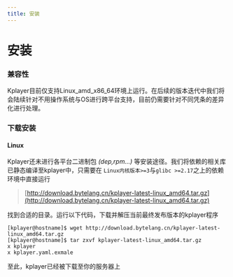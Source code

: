 ```yaml
---
title: 安装
---
```


安装
===

### 兼容性
Kplayer目前仅支持Linux_amd_x86_64环境上运行。在后续的版本迭代中我们将会陆续针对不用操作系统与OS进行跨平台支持，目前仍需要针对不同凭条的差异化进行处理。

### 下载安装

#### Linux
Kplayer还未进行各平台二进制包 *(dep,rpm...)* 等安装途径。我们将依赖的相关库已静态编译至kplayer中，只需要在 `Linux内核版本>=3`与`glibc >=2.17`之上的依赖环境中直接运行

> [http://download.bytelang.cn/kplayer-latest-linux_amd64.tar.gz](http://download.bytelang.cn/kplayer-latest-linux_amd64.tar.gz)

找到合适的目录。运行以下代码，下载并解压当前最终发布版本的kplayer程序
```shell script
[kplayer@hostname]$ wget http://download.bytelang.cn/kplayer-latest-linux_amd64.tar.gz
[kplayer@hostname]$ tar zxvf kplayer-latest-linux_amd64.tar.gz
x kplayer
x kplayer.yaml.exmale
```

至此，kplayer已经被下载至你的服务器上
